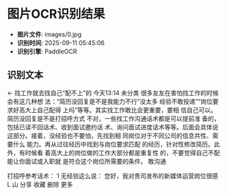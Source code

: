 # 图片OCR识别结果

- **图片文件**: images/0.jpg
- **识别时间**: 2025-09-11 05:45:06
- **识别引擎**: PaddleOCR

## 识别文本

←
找工作就去找自己“配不上”的
今天13:14
未分类
很多友友在害怕找工作的时候会有这几种想
法：“简历没回复是不是我能力不行”没太多
经验不敢投递”“岗位要求好高大上自己配得
上吗”等等。其实找工作敢比会更重要，要相
信自己可以。简历没回复是不是打招呼方式
不对，一些找工作沟通话术都是可以提前准
备的，包括已读不回话术、收到面试邀约话
术、询问面试进度话术等等。后面会具体说
这部分。接着，没经验也不要怕，先找到相
同岗位对于不同公司的信息共性、需要什么
能力。再从过往经历中找到与岗位要求匹配
的经历，针对性修改简历。此外，有时候看
着高大上的岗位做的工作大部分都是重复性
的，不要觉得自己不配能让你面试或入职就
是符合这个岗位所需要的条件。
敢沟通

打招呼参考话术：
1
无经验这么说：
您好，我对贵司发布的新媒体运营岗位很感
L
山
分享
收藏
删除
更多
